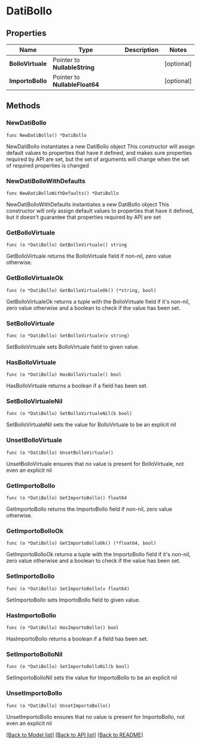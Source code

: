 # DatiBollo

## Properties

Name | Type | Description | Notes
------------ | ------------- | ------------- | -------------
**BolloVirtuale** | Pointer to **NullableString** |  | [optional] 
**ImportoBollo** | Pointer to **NullableFloat64** |  | [optional] 

## Methods

### NewDatiBollo

`func NewDatiBollo() *DatiBollo`

NewDatiBollo instantiates a new DatiBollo object
This constructor will assign default values to properties that have it defined,
and makes sure properties required by API are set, but the set of arguments
will change when the set of required properties is changed

### NewDatiBolloWithDefaults

`func NewDatiBolloWithDefaults() *DatiBollo`

NewDatiBolloWithDefaults instantiates a new DatiBollo object
This constructor will only assign default values to properties that have it defined,
but it doesn't guarantee that properties required by API are set

### GetBolloVirtuale

`func (o *DatiBollo) GetBolloVirtuale() string`

GetBolloVirtuale returns the BolloVirtuale field if non-nil, zero value otherwise.

### GetBolloVirtualeOk

`func (o *DatiBollo) GetBolloVirtualeOk() (*string, bool)`

GetBolloVirtualeOk returns a tuple with the BolloVirtuale field if it's non-nil, zero value otherwise
and a boolean to check if the value has been set.

### SetBolloVirtuale

`func (o *DatiBollo) SetBolloVirtuale(v string)`

SetBolloVirtuale sets BolloVirtuale field to given value.

### HasBolloVirtuale

`func (o *DatiBollo) HasBolloVirtuale() bool`

HasBolloVirtuale returns a boolean if a field has been set.

### SetBolloVirtualeNil

`func (o *DatiBollo) SetBolloVirtualeNil(b bool)`

 SetBolloVirtualeNil sets the value for BolloVirtuale to be an explicit nil

### UnsetBolloVirtuale
`func (o *DatiBollo) UnsetBolloVirtuale()`

UnsetBolloVirtuale ensures that no value is present for BolloVirtuale, not even an explicit nil
### GetImportoBollo

`func (o *DatiBollo) GetImportoBollo() float64`

GetImportoBollo returns the ImportoBollo field if non-nil, zero value otherwise.

### GetImportoBolloOk

`func (o *DatiBollo) GetImportoBolloOk() (*float64, bool)`

GetImportoBolloOk returns a tuple with the ImportoBollo field if it's non-nil, zero value otherwise
and a boolean to check if the value has been set.

### SetImportoBollo

`func (o *DatiBollo) SetImportoBollo(v float64)`

SetImportoBollo sets ImportoBollo field to given value.

### HasImportoBollo

`func (o *DatiBollo) HasImportoBollo() bool`

HasImportoBollo returns a boolean if a field has been set.

### SetImportoBolloNil

`func (o *DatiBollo) SetImportoBolloNil(b bool)`

 SetImportoBolloNil sets the value for ImportoBollo to be an explicit nil

### UnsetImportoBollo
`func (o *DatiBollo) UnsetImportoBollo()`

UnsetImportoBollo ensures that no value is present for ImportoBollo, not even an explicit nil

[[Back to Model list]](../README.md#documentation-for-models) [[Back to API list]](../README.md#documentation-for-api-endpoints) [[Back to README]](../README.md)


